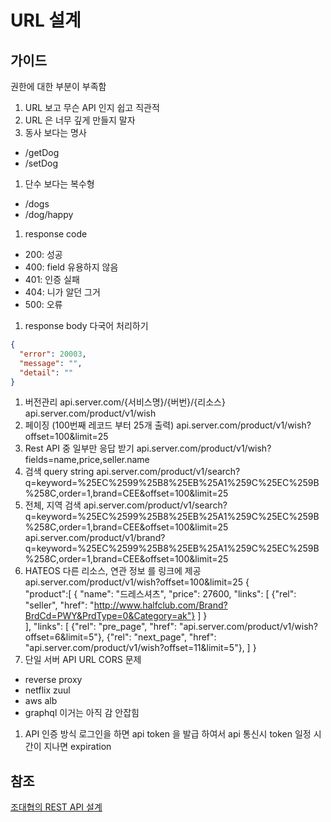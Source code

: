 # URL 설계

## 가이드

권한에 대한 부분이 부족함

1. URL 보고 무슨 API 인지 쉽고 직관적
1. URL 은 너무 깊게 만들지 말자
1. 동사 보다는 명사
  - /getDog
  - /setDog
1. 단수 보다는 복수형
  - /dogs
  - /dog/happy
1. response code
  - 200: 성공
  - 400: field 유용하지 않음
  - 401: 인증 실패
  - 404: 니가 알던 그거
  - 500: 오류
1. response body 다국어 처리하기
```json
{
  "error": 20003,
  "message": "",
  "detail": ""
}
```
1. 버전관리
api.server.com/{서비스명}/{버번}/{리소스}
api.server.com/product/v1/wish
1. 페이징 (100번째 레코드 부터 25개 출력)
api.server.com/product/v1/wish?offset=100&limit=25
1. Rest API 중 일부만 응답 받기
api.server.com/product/v1/wish?fields=name,price,seller.name
1. 검색 query string
api.server.com/product/v1/search?q=keyword=%25EC%2599%25B8%25EB%25A1%259C%25EC%259B%258C,order=1,brand=CEE&offset=100&limit=25
1. 전체, 지역 검색
api.server.com/product/v1/search?q=keyword=%25EC%2599%25B8%25EB%25A1%259C%25EC%259B%258C,order=1,brand=CEE&offset=100&limit=25
api.server.com/product/v1/brand?q=keyword=%25EC%2599%25B8%25EB%25A1%259C%25EC%259B%258C,order=1,brand=CEE&offset=100&limit=25
1. HATEOS 다른 리소스, 연관 정보 를 링크에 제공
api.server.com/product/v1/wish?offset=100&limit=25
{  
  "product":[
    {
      "name": "드레스셔츠",
      "price": 27600,
      "links": [
        {"rel": "seller", "href": "http://www.halfclub.com/Brand?BrdCd=PWY&PrdType=0&Category=ak"}
      ]
    }    
  ],
  "links": [
    {"rel": "pre_page", "href": "api.server.com/product/v1/wish?offset=6&limit=5"},
    {"rel": "next_page", "href": "api.server.com/product/v1/wish?offset=11&limit=5"},
  ]
}
1. 단일 서버 API URL CORS 문제
  - reverse proxy
  - netflix zuul
  - aws alb 
  - graphql 이거는 아직 감 안잡힘 
1. API 인증 방식
로그인을 하면 api token 을 발급 하여서 api 통신시 token 일정 시간이 지나면 expiration  

## 참조

[조대협의 REST API 설계](ttps://www.slideshare.net/Byungwook/rest-api-60505484)
